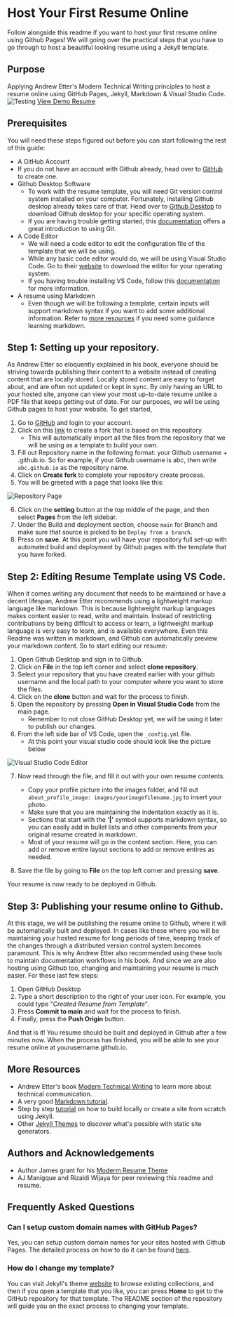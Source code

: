 # Host Your First Resume Online
Follow alongside this readme if you want to host your first resume online using Github Pages! We will going over the practical steps that you have to go through to host a beautiful looking resume using a Jekyll template.

## Purpose
Applying Andrew Etter's Modern Technical Writing principles to host a resume online using GitHub Pages, Jekyll, Markdown & Visual Studio Code.
![Testing](https://github.com/sbinkader/sbinkader.github.io/blob/main/Resume%20Demo.gif)
[View Demo Resume](https://sbinkader.github.io/)
## Prerequisites
You will need these steps figured out before you can start following the rest of this guide:
* A GitHub Account
* If you do not have an account with Github already, head over to [GitHub](https://github.com/) to create one.
* Github Desktop Software
   * To work with the resume template, you will need Git version control system installed on your computer. Fortunately, installing Github desktop already takes care of that. Head over to [Github Desktop](https://desktop.github.com/) to download Github desktop for your specific operating system.
    * If you are having trouble getting started, this [documentation](https://docs.github.com/en/desktop/overview/getting-started-with-github-desktop) offers a great introduction to using Git.
* A Code Editor
    * We will need a code editor to edit the configuration file of the template that we will be using.
    * While any basic code editor would do, we will be using Visual Studio Code. Go to their [website](https://code.visualstudio.com/download) to download the editor for your operating system.
    * If you having trouble installing VS Code, follow this [documentation](https://code.visualstudio.com/docs) for more information.
* A resume using Markdown
    * Even though we will be following a template, certain inputs will support markdown syntax if you want to add some additional information. Refer to [more resources](#moreResources) if you need some guidance learning markdown.

## Step 1: Setting up your repository.
As Andrew Etter so eloquently explained in his book, everyone should be striving towards publishing their content to a website instead of creating content that are locally stored. Locally stored content are easy to forget about, and are often not updated or kept in sync. By only having an URL to your hosted site, anyone can view your most up-to-date resume unlike a PDF file that keeps getting out of date. For our purposes, we will be using Github pages to host your website.
To get started,
1.	Go to [GitHub](https://github.com/) and login to your account.
2.	Click on this [link](https://github.com/sbinkader/sbinkader.github.io/fork) to create a fork that is based on this repository.
    - This will automatically import all the files from the repository that we will be using as a template to build your own.
3.	Fill out Repository name in the following format: your Github username + .github.io. So for example, if your Github username is abc, then write ```abc.github.io``` as the repository name.
4.	Click on **Create fork** to complete your repository create process.
5.	You will be greeted with a page that looks like this:

![Repository Page](https://drive.google.com/uc?id=1p57N3kM4KVbcx7xJSvNqhbypZg2ephMB)

6.	Click on the **setting** button at the top middle of the page, and then select **Pages** from the left sidebar.
7.	Under the Build and deployment section, choose ```main``` for Branch and make sure that source is picked to be ```Deploy from a branch```.
8.	Press on **save**.
At this point you will have your repository full set-up with automated build and deployment by Github pages with the template that you have forked.

## Step 2: Editing Resume Template using VS Code.
When it comes writing any document that needs to be maintained or have a decent lifespan, Andrew Etter recommends using a lightweight markup language like markdown. This is because lightweight markup languages makes content easier to read, write and maintain. Instead of restricting contributions by being difficult to access or learn, a lightweight markup language is very easy to learn, and is available everywhere. Even this Readme was written in markdown, and Github can automatically preview your markdown content. So to start editing our resume:

1.	Open Github Desktop and sign in to Github.
2.	Click on **File** in the top left corner and select **clone repository**.
3.	Select your repository that you have created earlier with your github username and the local path to your computer where you want to store the files.
4.	Click on the **clone** button and wait for the process to finish.
5.	Open the repository by pressing **Open in Visual Studio Code** from the main page.
    - Remember to not close GitHub Desktop yet, we will be using it later to publish our changes.
6.	From the left side bar of VS Code, open the ```_config.yml``` file.
    - At this point your visual studio code should look like the picture below

![Visual Studio Code Editor](https://drive.google.com/uc?id=1PrWAawkOORzCQUce6ImXxLB6i6D8iZAv)


7.	Now read through the file, and fill it out with your own resume contents.
	- Copy your profile picture into the images folder, and fill out ``` about_profile_image: images/yourimagefilename.jpg ``` to insert your photo.
	- Make sure that you are maintaining the indentation exactly as it is.
	- Sections that start with the **‘|’** symbol supports markdown syntax, so you can easily add in bullet lists and other components from your original resume created in markdown.
	- Most of your resume will go in the content section. Here, you can add or remove entire layout sections to add or remove entires as needed.

9.	Save the file by going to **File** on the top left corner and pressing **save**.

Your resume is now ready to be deployed in Github.

## Step 3: Publishing your resume online to Github.
At this stage, we will be publishing the resume online to Github, where it will be automatically built and deployed. In cases like these where you will be maintaining your hosted resume for long periods of time, keeping track of the changes through a distributed version control system becomes paramount. This is why Andrew Etter also recommended using these tools to maintain documentation workflows in his book. And since we are also hosting using Github too, changing and maintaining your resume is much easier. For these last few steps:

1.	Open GitHub Desktop
2.	Type a short description to the right of your user icon. For example, you could type "_Created Resume from Template_".
3.	Press **Commit to main** and wait for the process to finish.
4.	Finally, press the **Push Origin** button.

And that is it! You resume should be built and deployed in Github after a few minutes now. When the process has finished, you will be able to see your resume online at yourusername.github.io.


## <a name="moreResources"></a> More Resources
* Andrew Etter's book [Modern Technical Writing](https://www.amazon.ca/Modern-Technical-Writing-Introduction-Documentation-ebook/dp/B01A2QL9SS) to learn more about technical communication.
* A very good [Markdown tutorial](https://www.markdowntutorial.com/).
* Step by step [tutorial](https://jekyllrb.com/docs/step-by-step/01-setup/) on how to build locally or create a site from scratch using Jekyll.
* Other [Jekyll Themes](http://jekyllthemes.org/) to discover what's possible with static site generators.

## Authors and Acknowledgements
* Author James grant for his [Moderm Resume Theme](https://github.com/sproogen/modern-resume-theme)
* AJ Manigque and Rizaldi Wijaya for peer reviewing this readme and resume.

## Frequently Asked Questions
### Can I setup custom domain names with GitHub Pages?
Yes, you can setup custom domain names for your sites hosted with Github Pages. The detailed process on how to do it can be found [here](https://docs.github.com/en/pages/configuring-a-custom-domain-for-your-github-pages-site/managing-a-custom-domain-for-your-github-pages-site).
### How do I change my template?
You can visit Jekyll's theme [website](http://jekyllthemes.org/) to browse existing collections, and then if you open a template that you like, you can press **Home** to get to the GitHub repository for that template. The README section of the repository will guide you on the exact process to changing your template. 

